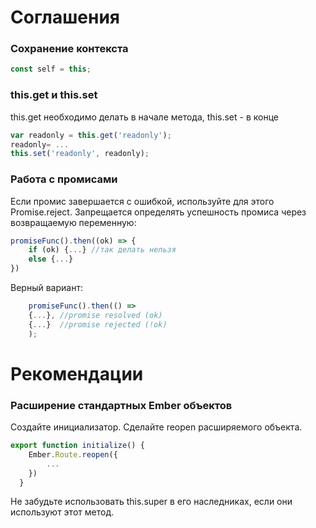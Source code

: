 # Соглашения
### Сохранение контекста
```javascript
const self = this;
```
### this.get и this.set
this.get необходимо делать в начале метода, this.set - в конце
```javascript
var readonly = this.get('readonly');
readonly= ...
this.set('readonly', readonly);
```
### Работа с промисами
Если промис завершается с ошибкой, используйте для этого Promise.reject.
Запрещается определять успешность промиса через возвращаемую переменную:
```javascript
promiseFunc().then((ok) => {
	if (ok) {...} //так делать нельзя
	else {...}
})
```
Верный вариант:
```javascript
	promiseFunc().then(() => 
	{...}, //promise resolved (ok)
	{...}  //promise rejected (!ok)	
	);
```

# Рекомендации
### Расширение стандартных Ember объектов
Создайте инициализатор. Сделайте reopen расширяемого объекта. 
```javascript
export function initialize() {
	Ember.Route.reopen({
		...
	})
  }
```
Не забудьте использовать this.super в его наследниках, если они используют этот метод.
